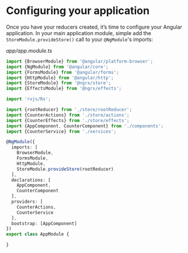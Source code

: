# Configuring your application #

Once you have your reducers created, it’s time to configure your Angular 
application. In your main application module, simple add the 
`StoreModule.provideStore()` call to your `@NgModule`'s imports:

_app/app.module.ts_
```typescript
import {BrowserModule} from '@angular/platform-browser';
import {NgModule} from '@angular/core';
import {FormsModule} from '@angular/forms';
import {HttpModule} from '@angular/http';
import {StoreModule} from '@ngrx/store';
import {EffectsModule} from '@ngrx/effects';

import 'rxjs/Rx';

import {rootReducer} from './store/rootReducer';
import {CounterActions} from './store/actions';
import {CounterEffects} from './store/effects';
import {AppComponent, CounterComponent} from './components';
import {CounterService} from './services';

@NgModule({
  imports: [
    BrowserModule,
    FormsModule,
    HttpModule,
    StoreModule.provideStore(rootReducer)
  ],
  declarations: [
    AppComponent,
    CounterComponent
  ],
  providers: [
    CounterActions,
    CounterService
  ],
  bootstrap: [AppComponent]
})
export class AppModule {

}
```